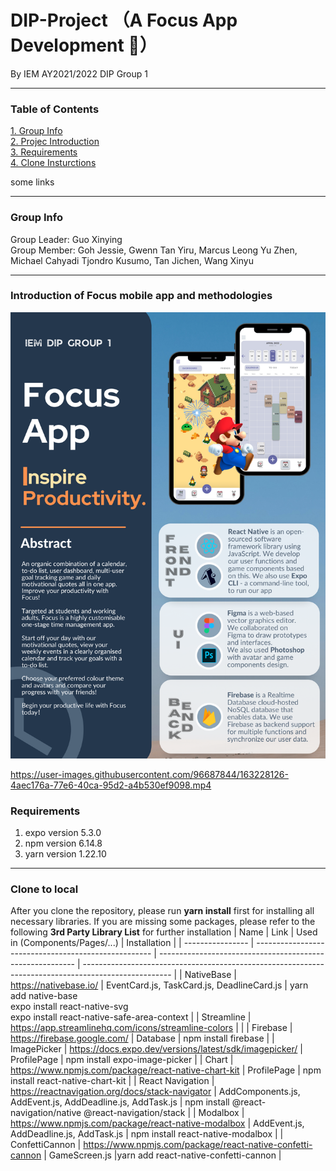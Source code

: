 # DIP-Project （A Focus App Development 📅）

By IEM AY2021/2022 DIP Group 1
***

### Table of Contents
[1. Group Info](#Group-Info)  
[2. Projec Introduction](#Introduction-of-Focus-mobile-app-and-methodologies)  
[3. Requirements](#Requirements)  
[4. Clone Insturctions](#Clone-to-local)  


some links
***

### Group Info
 Group Leader: Guo Xinying  
 Group Member: Goh Jessie, Gwenn Tan Yiru, Marcus Leong Yu Zhen, Michael Cahyadi Tjondro Kusumo, Tan Jichen, Wang Xinyu   
               
***
### Introduction of Focus mobile app and methodologies
![image](https://github.com/DIP-Group1/DIP-Project/blob/master/Reports/group1_poster.png)


https://user-images.githubusercontent.com/96687844/163228126-4aec176a-77e6-40ca-95d2-a4b530ef9098.mp4





### Requirements
1. expo version 5.3.0  
2. npm version 6.14.8  
3. yarn version 1.22.10  

***

### Clone to local
After you clone the repository, please run **yarn install** first for installing all necessary libraries. If you are missing some packages, please refer to the following **3rd Party Library List** for further installation
| Name             | Link                                                 | Used in (Components/Pages/...)                            | Installation                                                                                         |
| ---------------- | ---------------------------------------------------- | --------------------------------------------------------- | ---------------------------------------------------------------------------------------------------- |
| NativeBase       | https://nativebase.io/                               | EventCard.js, TaskCard.js, DeadlineCard.js                | yarn add native-base<br>expo install react-native-svg<br>expo install react-native-safe-area-context |
| Streamline       | https://app.streamlinehq.com/icons/streamline-colors |                                                           |
| Firebase         | https://firebase.google.com/                         | Database                                                  | npm install firebase                                                                                 |
| ImagePicker      | https://docs.expo.dev/versions/latest/sdk/imagepicker/ | ProfilePage                     | npm install expo-image-picker                                                                        |
| Chart            | https://www.npmjs.com/package/react-native-chart-kit                 | ProfilePage       | npm install react-native-chart-kit                                                                   |
| React Navigation | https://reactnavigation.org/docs/stack-navigator     | AddComponents.js, AddEvent.js, AddDeadline.js, AddTask.js | npm install @react-navigation/native @react-navigation/stack                                         |
| Modalbox         | https://www.npmjs.com/package/react-native-modalbox  | AddEvent.js, AddDeadline.js, AddTask.js                   | npm install react-native-modalbox                                                                    |
| ConfettiCannon         | https://www.npmjs.com/package/react-native-confetti-cannon  | GameScreen.js |yarn add react-native-confetti-cannon |
